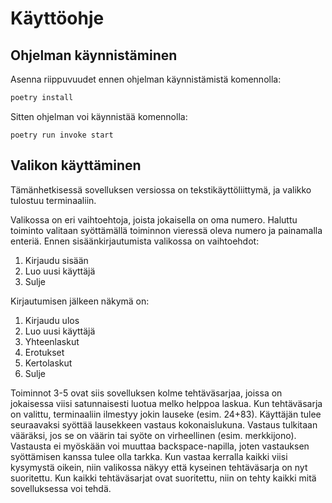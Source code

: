# Käyttöohje

## Ohjelman käynnistäminen

Asenna riippuvuudet ennen ohjelman käynnistämistä komennolla:

```bash
poetry install
```

Sitten ohjelman voi käynnistää komennolla:

```
poetry run invoke start
```

## Valikon käyttäminen

Tämänhetkisessä sovelluksen versiossa on tekstikäyttöliittymä, ja valikko tulostuu terminaaliin.

Valikossa on eri vaihtoehtoja, joista jokaisella on oma numero. Haluttu toiminto valitaan syöttämällä toiminnon vieressä oleva numero ja painamalla enteriä.
Ennen sisäänkirjautumista valikossa on vaihtoehdot:

1. Kirjaudu sisään
2. Luo uusi käyttäjä
0. Sulje

Kirjautumisen jälkeen näkymä on:

1. Kirjaudu ulos
2. Luo uusi käyttäjä
3. Yhteenlaskut
4. Erotukset
5. Kertolaskut
0. Sulje

Toiminnot 3-5 ovat siis sovelluksen kolme tehtäväsarjaa, joissa on jokaisessa viisi satunnaisesti luotua melko helppoa laskua.
Kun tehtäväsarja on valittu, terminaaliin ilmestyy jokin lauseke (esim. 24+83). Käyttäjän tulee seuraavaksi syöttää lausekkeen vastaus kokonaislukuna.
Vastaus tulkitaan vääräksi, jos se on väärin tai syöte on virheellinen (esim. merkkijono). Vastausta ei myöskään voi muuttaa backspace-napilla, joten vastauksen syöttämisen kanssa tulee olla tarkka.
Kun vastaa kerralla kaikki viisi kysymystä oikein, niin valikossa näkyy että kyseinen tehtäväsarja on nyt suoritettu.
Kun kaikki tehtäväsarjat ovat suoritettu, niin on tehty kaikki mitä sovelluksessa voi tehdä.

